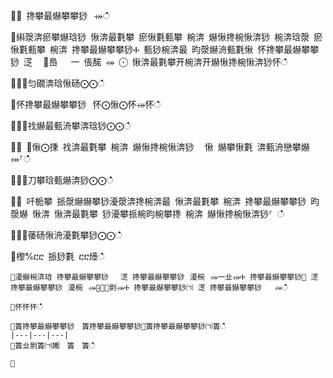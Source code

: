 ਍⌀ 搀攀最爀攀攀猀⠀⤀ഀഀ
਍䌀漀渀瘀攀爀琀猀 愀渀最氀攀 瘀愀氀甀攀 椀渀 爀愀搀椀愀渀猀 椀渀琀漀 瘀愀氀甀攀 椀渀 搀攀最爀攀攀猀Ⰰ 甀猀椀渀最 昀漀爀洀甀氀愀 怀搀攀最爀攀攀猀 㴀 ⠀㄀㠀　 ⼀ 倀䤀 ⤀ ⨀ 愀渀最氀攀开椀渀开爀愀搀椀愀渀猀怀ഀഀ
਍⨀⨀匀礀渀琀愀砀⨀⨀ഀഀ
਍怀搀攀最爀攀攀猀⠀怀⨀愀⨀怀⤀怀ഀഀ
਍⨀⨀䄀爀最甀洀攀渀琀猀⨀⨀ഀഀ
਍⨀ ⨀愀⨀㨀 䄀渀最氀攀 椀渀 爀愀搀椀愀渀猀 ⠀愀 爀攀愀氀 渀甀洀戀攀爀⤀⸀ഀഀ
਍⨀⨀刀攀琀甀爀渀猀⨀⨀ഀഀ
਍⨀ 吀栀攀 挀漀爀爀攀猀瀀漀渀搀椀渀最 愀渀最氀攀 椀渀 搀攀最爀攀攀猀 昀漀爀 愀渀 愀渀最氀攀 猀瀀攀挀椀昀椀攀搀 椀渀 爀愀搀椀愀渀猀⸀ ഀഀ
਍⨀⨀䔀砀愀洀瀀氀攀猀⨀⨀ഀഀ
਍㰀℀ⴀⴀ 挀猀氀 ⴀⴀ㸀ഀഀ
```਍瀀爀椀渀琀 搀攀最爀攀攀猀　 㴀 搀攀最爀攀攀猀⠀瀀椀⠀⤀⼀㐀⤀Ⰰ 搀攀最爀攀攀猀㄀ 㴀 搀攀最爀攀攀猀⠀瀀椀⠀⤀⨀㄀⸀㔀⤀Ⰰ 搀攀最爀攀攀猀㈀ 㴀 搀攀最爀攀攀猀⠀　⤀ഀഀ
਍怀怀怀ഀഀ
਍簀搀攀最爀攀攀猀　簀搀攀最爀攀攀猀㄀簀搀攀最爀攀攀猀㈀簀ഀഀ
|---|---|---|਍簀㐀㔀簀㈀㜀　簀　簀ഀഀ
਍